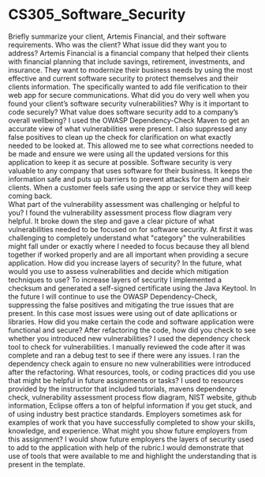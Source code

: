 # CS305_Software_Security
Briefly summarize your client, Artemis Financial, and their software requirements. Who was the client? What issue did they want you to address?
Artemis Financial is a financial company that helped their clients with financial planning that include savings, retirement, investments, and insurance. They want to modernize their business needs by using the most effective and current software security to protect themselves and their clients information. The specifically wanted to add file verification to their web app for secure communications. 
What did you do very well when you found your client’s software security vulnerabilities? Why is it important to code securely? What value does software security add to a company’s overall wellbeing?
I used the OWASP Dependency-Check Maven to get an accurate view of what vulnerabilities were present. I also suppressed any false positives to clean up the check for clarification on what exactly needed to be looked at. This allowed me to see what corrections needed to be made and ensure we were using all the updated versions for this application to keep it as secure at possible. Software security is very valuable to any company that uses software for their business. It keeps the information safe and puts up barriers to prevent attacks for them and their clients. When a customer feels safe using the app or service they will keep coming back.  
What part of the vulnerability assessment was challenging or helpful to you?
I found the vulnerability assessment process flow diagram very helpful. It broke down the step and gave a clear picture of what vulnerabilities needed to be focused on for software security. At first it was challenging to completely understand what "category" the vulnerabilities might fall under or exactly where I needed to focus because they all blend together if worked properly and are all important when providing a secure application. 
How did you increase layers of security? In the future, what would you use to assess vulnerabilities and decide which mitigation techniques to use?
To increase layers of security I implemented a checksum and generated a self-signed certificate using the Java Keytool.  In the future I will continue to use the OWASP Dependency-Check, suppressing the false positives and mitigating the true issues that are present. In this case most issues were using out of date apllications or libraries. 
How did you make certain the code and software application were functional and secure? After refactoring the code, how did you check to see whether you introduced new vulnerabilities?
I used the dependency check tool to check for vulnerabilities. I manually reviewed the code after it was complete and ran a debug test to see if there were any issues. I ran the dependency check again to ensure no new vulnerabilities were introduced after the refactoring. 
What resources, tools, or coding practices did you use that might be helpful in future assignments or tasks?
I used to resources provided by the instructor that included tutorials, mavens dependency check, vulnerability assessment process flow diagram, NIST website, github information, Eclipse offers a ton of helpful information if you get stuck, and of using industry best practice standards. 
Employers sometimes ask for examples of work that you have successfully completed to show your skills, knowledge, and experience. What might you show future employers from this assignment?
I would show future employers the layers of security used to add to the application with help of the rubric.I would demonstrate that use of tools that were available to me and highlight the understanding that is present in the template. 
